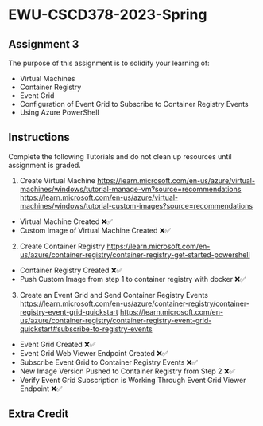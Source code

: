 # EWU-CSCD378-2023-Spring

## Assignment 3

The purpose of this assignment is to solidify your learning of:

- Virtual Machines
- Container Registry
- Event Grid
- Configuration of Event Grid to Subscribe to Container Registry Events
- Using Azure PowerShell

## Instructions

Complete the following Tutorials and do not clean up resources until assignment is graded.

1. Create Virtual Machine
   https://learn.microsoft.com/en-us/azure/virtual-machines/windows/tutorial-manage-vm?source=recommendations
   https://learn.microsoft.com/en-us/azure/virtual-machines/windows/tutorial-custom-images?source=recommendations

- Virtual Machine Created ❌✅
- Custom Image of Virtual Machine Created ❌✅

2. Create Container Registry
   https://learn.microsoft.com/en-us/azure/container-registry/container-registry-get-started-powershell

- Container Registry Created ❌✅
- Push Custom Image from step 1 to container registry with docker ❌✅

3. Create an Event Grid and Send Container Registry Events
   https://learn.microsoft.com/en-us/azure/container-registry/container-registry-event-grid-quickstart
   https://learn.microsoft.com/en-us/azure/container-registry/container-registry-event-grid-quickstart#subscribe-to-registry-events

- Event Grid Created ❌✅
- Event Grid Web Viewer Endpoint Created ❌✅
- Subscribe Event Grid to Container Registry Events ❌✅
- New Image Version Pushed to Container Registry from Step 2 ❌✅
- Verify Event Grid Subscription is Working Through Event Grid Viewer Endpoint ❌✅

## Extra Credit
